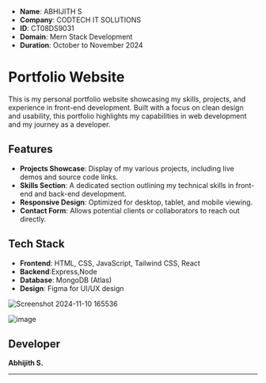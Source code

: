 

- **Name**: ABHIJITH S  
- **Company**: CODTECH IT SOLUTIONS  
- **ID**: CT08DS9031  
- **Domain**: Mern Stack Development  
- **Duration**: October to November 2024  

# Portfolio Website

This is my personal portfolio website showcasing my skills, projects, and experience in front-end development. Built with a focus on clean design and usability, this portfolio highlights my capabilities in web development and my journey as a developer.

## Features
- **Projects Showcase**: Display of my various projects, including live demos and source code links.
- **Skills Section**: A dedicated section outlining my technical skills in front-end and back-end development.
- **Responsive Design**: Optimized for desktop, tablet, and mobile viewing.
- **Contact Form**: Allows potential clients or collaborators to reach out directly.

## Tech Stack
- **Frontend**: HTML, CSS, JavaScript, Tailwind CSS, React
- **Backend**:Express,Node
- **Database**: MongoDB (Atlas)
- **Design**: Figma for UI/UX design

![Screenshot 2024-11-10 165536](https://github.com/user-attachments/assets/4bf2e02e-098b-4e5a-8471-655171ed0b8f)


![image](https://github.com/user-attachments/assets/4d792c2f-959b-4889-9312-f61b4c2675b4)

## Developer  
**Abhijith S.**  

---

